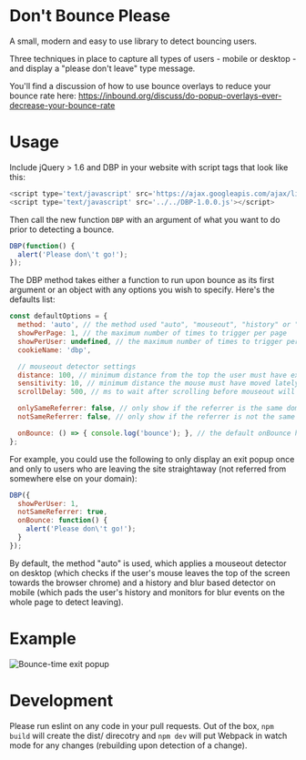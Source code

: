 Don't Bounce Please
===================

A small, modern and easy to use library to detect bouncing users.

Three techniques in place to capture all types of users - mobile or desktop - and display a "please don't leave" type message.

You'll find a discussion of how to use bounce overlays to reduce your bounce rate here: https://inbound.org/discuss/do-popup-overlays-ever-decrease-your-bounce-rate

Usage
=====
Include jQuery > 1.6 and DBP in your website with script tags that look like this:
```js
<script type='text/javascript' src='https://ajax.googleapis.com/ajax/libs/jquery/1.6.2/jquery.min.js'></script>
<script type='text/javascript' src='../../DBP-1.0.0.js'></script>
```

Then call the new function `DBP` with an argument of what you want to do prior to detecting a bounce. 
```js
DBP(function() {
  alert('Please don\'t go!');
});
```

The DBP method takes either a function to run upon bounce as its first argument or an object with any options you wish to specify. Here's the defaults list:
```js
const defaultOptions = {
  method: 'auto', // the method used "auto", "mouseout", "history" or "blur".
  showPerPage: 1, // the maximum number of times to trigger per page
  showPerUser: undefined, // the maximum number of times to trigger per user (cookie based)
  cookieName: 'dbp',

  // mouseout detector settings
  distance: 100, // minimum distance from the top the user must have exited the window to trigger.
  sensitivity: 10, // minimum distance the mouse must have moved lately to trigger.
  scrollDelay: 500, // ms to wait after scrolling before mouseout will register.

  onlySameReferrer: false, // only show if the referrer is the same domain (user has been on site)
  notSameReferrer: false, // only show if the referrer is not the same domain (user just came in)

  onBounce: () => { console.log('bounce'); }, // the default onBounce handler
};
```

For example, you could use the following to only display an exit popup once and only to users who are leaving the site straightaway (not referred from somewhere else on your domain):
```js
DBP({
  showPerUser: 1,
  notSameReferrer: true,
  onBounce: function() {
    alert('Please don\'t go!');
  }
});
```


By default, the method "auto" is used, which applies a mouseout detector on desktop (which checks if the user's mouse leaves the top of the screen towards the browser chrome) and a history and blur based detector on mobile (which pads the user's history and monitors for blur events on the whole page to detect leaving).

Example
=======
![Bounce-time exit popup](http://i.imgur.com/gLeBEWQ.jpg)


Development
===========
Please run eslint on any code in your pull requests. Out of the box, `npm build` will create the dist/ direcotry and `npm dev` will put Webpack in watch mode for any changes (rebuilding upon detection of a change).
